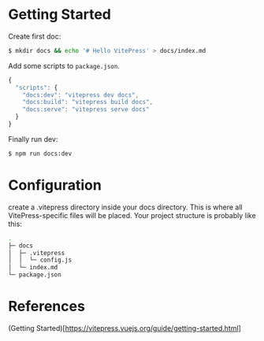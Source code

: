 # Getting Started
Create first doc:
```sh
$ mkdir docs && echo '# Hello VitePress' > docs/index.md
```
Add some scripts to `package.json`.
```js
{
  "scripts": {
    "docs:dev": "vitepress dev docs",
    "docs:build": "vitepress build docs",
    "docs:serve": "vitepress serve docs"
  }
}
```
Finally run dev:
```sh
$ npm run docs:dev
```
# Configuration
create a .vitepress directory inside your docs directory. This is where all VitePress-specific files will be placed. Your project structure is probably like this:
```sh
.
├─ docs
│  ├─ .vitepress
│  │  └─ config.js
│  └─ index.md
└─ package.json
```

# References
(Getting Started)[https://vitepress.vuejs.org/guide/getting-started.html]
